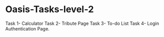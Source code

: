 # Oasis-Tasks-level-2
Task 1- Calculator
Task 2- Tribute Page
Task 3- To-do List
Task 4- Login Authentication Page.
